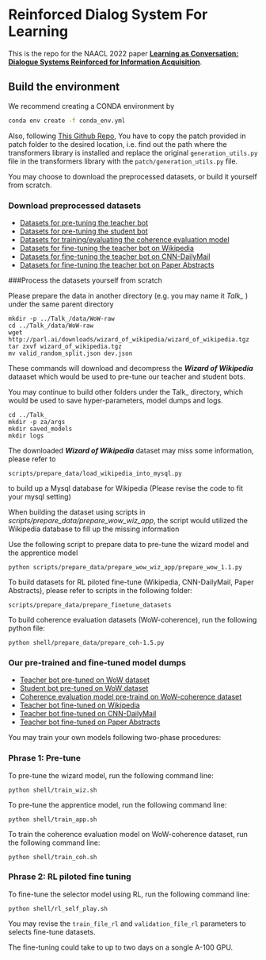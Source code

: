# Reinforced Dialog System For Learning

This is the repo for the NAACL 2022 paper  **[Learning as Conversation: Dialogue Systems Reinforced for Information Acquisition]()**.


## Build the environment
We recommend creating a CONDA environment by
```bash
conda env create -f conda_env.yml
```

Also, following [This Github Repo](https://github.com/shrimai/Focused-Attention-Improves-Document-Grounded-Generation), You have to copy the patch provided in patch folder to the desired location, i.e. find out the path where the transformers library is installed and replace the original ```generation_utils.py``` file in the transformers library with the ```patch/generation_utils.py``` file.

[comment]: <> (&#40;Pengshan has build a virtual env called **wow** on his softlayer machine *cai.sl.cloud9.ibm.com*, you may use that directly&#41;)

You may choose to download the preprocessed datasets, or build it yourself from scratch. 

### Download preprocessed datasets
<ul>
  <li><a href="https://ibm.box.com/s/katnocg311pxydz1bi0e6f58kcrwft8j">Datasets for pre-tuning the teacher bot</a></li>
  <li><a href="https://ibm.box.com/s/gp0gvj0bwhcqoe3r2o8vtvyjn7tb4m5r">Datasets for pre-tuning the student bot</a></li>
  <li><a href="https://ibm.box.com/s/bu2i2twsgvzcm1w6vdq5xvwt6gzjr0m8">Datasets for training/evaluating the coherence evaluation model</a></li>
  <li><a href="https://ibm.box.com/s/0l3gztvtqcdswo0u0s8s99n1ydnh46zs">Datasets for fine-tuning the teacher bot on Wikipedia</a></li>
  <li><a href="https://ibm.box.com/s/wpum5nnr8874do31z4ec2ze341ma335k">Datasets for fine-tuning the teacher bot on CNN-DailyMail</a></li>
  <li><a href="https://ibm.box.com/s/twqwms3h1u8m1t8gmvuvwaey957gomfb">Datasets for fine-tuning the teacher bot on Paper Abstracts</a></li>
</ul>

###Process the datasets yourself from scratch

Please prepare the data in another directory (e.g. you may name it *Talk_* ) under the same parent directory
```shell script
mkdir -p ../Talk_/data/WoW-raw
cd ../Talk_/data/WoW-raw
wget http://parl.ai/downloads/wizard_of_wikipedia/wizard_of_wikipedia.tgz
tar zxvf wizard_of_wikipedia.tgz 
mv valid_random_split.json dev.json
```
These commands will download and decompress the ***Wizard of Wikipedia*** dataaset which would be used to pre-tune our teacher and student bots. 

You may continue to build other folders under the Talk_ directory, which would be used to save hyper-parameters, model dumps and logs. 
```shell script
cd ../Talk_
mkdir -p za/args
mkdir saved_models
mkdir logs
```

The downloaded ***Wizard of Wikipedia*** dataset may miss some information, please refer to
```shell script
scripts/prepare_data/load_wikipedia_into_mysql.py 
```
to build up a Mysql database for Wikipedia (Please revise the code to fit your mysql setting)

When building the dataset using scripts in *scripts/prepare_data/prepare_wow_wiz_app*, the script would utilized the Wikipedia database to fill up the missing information

Use the following script to prepare data to pre-tune the wizard model and the apprentice model
```shell script
python scripts/prepare_data/prepare_wow_wiz_app/prepare_wow_1.1.py
```

To build datasets for RL piloted fine-tune (Wikipedia, CNN-DailyMail, Paper Abstracts), please refer to scripts in the following folder:

```````shell script
scripts/prepare_data/prepare_finetune_datasets
```````

To build coherence evaluation datasets (WoW-coherence), run the following python file:

```````shell script
python shell/prepare_data/prepare_coh-1.5.py
```````


[comment]: <> (&#40;Difference between 1.1 and 1.6: Entire document as input to wizard - 1.1; Single sentence as input to wizard - 1.6&#41;)

### Our pre-trained and fine-tuned model dumps

<ul>
  <li><a href="https://ibm.box.com/s/0upu1mhnrw9c0pzwl6el4vcjtsqmlx1l">Teacher bot pre-tuned on WoW dataset</a></li>
  <li><a href="https://ibm.box.com/s/4um9kvsdy9x3qiebwqdfc1vosknj2z5h">Student bot pre-tuned on WoW dataset</a></li>
  <li><a href="https://ibm.box.com/s/tl6m25uaur0yrgh9mch84k42csjsgz2c">Coherence evaluation model pre-traind on WoW-coherence dataset</a></li>
  <li><a href="https://ibm.box.com/s/kde2jht9970zzmlu1feecpt3mukfdczg">Teacher bot fine-tuned on Wikipedia</a></li>
  <li><a href="https://ibm.box.com/s/w0garm1sxsf3096njsbc6fop62dq8nch">Teacher bot fine-tuned on CNN-DailyMail</a></li>
  <li><a href="https://ibm.box.com/s/vzwidkjopkqac0xsulp5is9w8u4twvf0">Teacher bot fine-tuned on Paper Abstracts</a></li>
</ul>

You may train your own models following two-phase procedures:

### Phrase 1: Pre-tune

To pre-tune the wizard model, run the following command line:

```shell script
python shell/train_wiz.sh
```

To pre-tune the apprentice model, run the following command line:

```shell script
python shell/train_app.sh
```

To train the coherence evaluation model on WoW-coherence dataset, run the following command line:

```shell script
python shell/train_coh.sh
```

### Phrase 2: RL piloted fine tuning
To fine-tune the selector model using RL, run the following command line:

```shell script
python shell/rl_self_play.sh
```

You may revise the ```train_file_rl``` and ```validation_file_rl``` parameters to selects fine-tune datasets. 

The fine-tuning could take to up to two days on a songle A-100 GPU. 

[comment]: <> (Some self-play demos could be found in the folder *./demos* )


